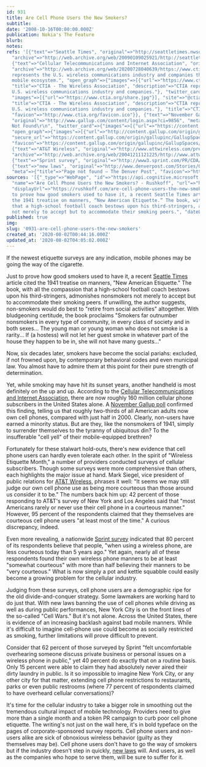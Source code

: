 ```yaml
---
id: 931
title: Are Cell Phone Users the New Smokers?
subtitle: 
date: '2008-10-16T00:00:00.000Z'
publication: Nokia's The Feature
blurb: 
notes: 
refs: '[{"text"=>"Seattle Times", "original"=>"http://seattletimes.nwsource.com/html/living/2002010067_etiquettenew22.html",
  "archive"=>"http://web.archive.org/web/20090109025921/http://seattletimes.nwsource.com/html/living/2002010067_etiquettenew22.html"},
  {"text"=>"Cellular Telecommunications and Internet Association", "original"=>"http://www.ctia.org/",
  "archive"=>"http://web.archive.org/web/20200728040639/https://www.ctia.org/", "meta"=>{"description"=>"CTIA
  represents the U.S. wireless communications industry and companies throughout the
  mobile ecosystem.", "open_graph"=>{"images"=>[{"url"=>"https://www.ctia.org/share.jpg"}],
  "title"=>"CTIA - The Wireless Association", "description"=>"CTIA represents the
  U.S. wireless communications industry and companies."}, "twitter_card"=>{"card"=>"summary_large_image",
  "images"=>[{"url"=>"https://www.ctia.org/share.jpg"}], "site"=>"@ctia", "creator"=>"@ctia",
  "title"=>"CTIA - The Wireless Association", "description"=>"CTIA represents the
  U.S. wireless communications industry and companies."}, "title"=>"CTIA - Home",
  "favicon"=>"http://www.ctia.org/favicon.ico"}}, {"text"=>"November Gallup poll",
  "original"=>"http://www.gallup.com/content/login.aspx?ci=9856", "meta"=>{"title"=>"\r\n\tPage
  Not Found\r\n", "twitter_card"=>{"images"=>[{"url"=>"https://content.gallup.com/origin/gallupinc/GallupSpaces/Production/Cms/GFDT/frozvbzp1um8k7ixfzz8ra.png"}]},
  "open_graph"=>{"images"=>[{"url"=>"http://content.gallup.com/origin/gallupinc/GallupSpaces/Production/Cms/GFDT/frozvbzp1um8k7ixfzz8ra.png",
  "secure_url"=>"https://content.gallup.com/origin/gallupinc/GallupSpaces/Production/Cms/GFDT/frozvbzp1um8k7ixfzz8ra.png"}]},
  "favicon"=>"https://content.gallup.com/origin/gallupinc/GallupSpaces/Production/Cms/WWWV7CORP/b2foxnnxmecoee_1avm01a.png"}},
  {"text"=>"AT&T Wireless", "original"=>"http://www.attwireless.com/press/releases/2004_releases/070104.jhtml",
  "archive"=>"http://web.archive.org/web/20041211121225/http://www.attwireless.com:80/press/releases/2004_releases/070104.jhtml"},
  {"text"=>"Sprint survey", "original"=>"http://www3.sprint.com/PR/CDA/PR_CDA_Press_Releases_Detail/0,3681,1112110,00.html"},
  {"text"=>"new laws", "original"=>"http://www.denverpost.com/Stories/0,1413,36%7E33%7E2349173,00.html",
  "meta"=>{"title"=>"Page not found – The Denver Post", "favicon"=>"https://www.denverpost.com/wp-content/uploads/2016/05/cropped-DP_bug_denverpost.jpg?w=192"}}]'
sources: '[{"_type"=>"WebPage", "id"=>"https://api.cognitive.microsoft.com/api/v7/#WebPages.0",
  "name"=>"Are Cell Phone Users the New Smokers? - Rushkoff", "url"=>"https://rushkoff.com/are-cell-phone-users-the-new-smokers/",
  "displayUrl"=>"https://rushkoff.com/are-cell-phone-users-the-new-smokers", "snippet"=>"Just
  to prove how good smokers used to have it, a recent Seattle Times article cited
  the 1941 treatise on manners, “New American Etiquette.” The book, with all the compassion
  that a high-school football coach bestows upon his third-stringers, admonishes nonsmokers
  not merely to accept but to accommodate their smoking peers.", "dateLastCrawled"=>"2020-05-19T21:29:00.0000000Z"}]'
published: true
img: 
slug: '0931-are-cell-phone-users-the-new-smokers'
created_at: '2020-08-02T00:44:16.000Z'
updated_at: '2020-08-02T04:05:02.000Z'
---
```

If the newest etiquette surveys are any indication, mobile phones may be going the way of the cigarette.
  
Just to prove how good smokers used to have it, a recent [Seattle Times](http://seattletimes.nwsource.com/html/living/2002010067_etiquettenew22.html) article cited the 1941 treatise on manners, "New American Etiquette." The book, with all the compassion that a high-school football coach bestows upon his third-stringers, admonishes nonsmokers not merely to accept but to accommodate their smoking peers. If unwilling, the author suggests, non-smokers would do best to "retire from social activities" altogether. With bludgeoning certitude, the book proclaims "Smokers far outnumber nonsmokers in every type of community, in every class of society and in both sexes... The young man or young woman who does not smoke is a rarity... If (a hostess) will not let her guest smoke in whatever part of the house they happen to be in, she will not have many guests..."

Now, six decades later, smokers have become the social pariahs: excluded, if not frowned upon, by contemporary behavioral codes and even municipal law. You almost have to admire them at this point for their pure strength of determination.

Yet, while smoking may have hit its sunset years, another handheld is most definitely on the up and up. According to the [Cellular Telecommunications and Internet Association](http://www.ctia.org/), there are now roughly 160 million cellular phone subscribers in the United States alone. A [November Gallup poll](http://www.gallup.com/content/login.aspx?ci=9856) confirmed this finding, telling us that roughly two-thirds of all American adults now own cell phones, compared with just half in 2000. Clearly, non-users have earned a minority status. But are they, like the nonsmokers of 1941, simply to surrender themselves to the tyranny of ubiquitous din? To the insufferable "cell yell" of their mobile-equipped brethren?

Fortunately for these stalwart hold-outs, there's new evidence that cell phone users can hardly even tolerate each other. In the spirit of "Wireless Etiquette Month," a number of providers conducted surveys of cellular subscribers. Though some surveys were more comprehensive than others, each highlights the major issue at hand. Mark Siegel, vice president of public relations for [AT&T Wireless](http://www.attwireless.com/press/releases/2004_releases/070104.jhtml), phrases it well: "It seems we may still judge our own cell phone use as being more courteous than those around us consider it to be." The numbers back him up: 42 percent of those responding to AT&T's survey of New York and Los Angeles said that "most Americans rarely or never use their cell phone in a courteous manner." However, 95 percent of the respondents claimed that they themselves are courteous cell phone users "at least most of the time." A curious discrepancy, indeed.

Even more revealing, a nationwide [Sprint survey](http://www3.sprint.com/PR/CDA/PR_CDA_Press_Releases_Detail/0,3681,1112110,00.html) indicated that 80 percent of its respondents believe that people, "when using a wireless phone, are less courteous today than 5 years ago." Yet again, nearly all of these respondents found their own wireless phone manners to be at least "somewhat courteous" with more than half believing their manners to be "very courteous." What is now simply a pot and kettle squabble could easily become a growing problem for the cellular industry.

Judging from these surveys, cell phone users are a demographic ripe for the old divide-and-conquer strategy. Some lawmakers are working hard to do just that. With new laws banning the use of cell phones while driving as well as during public performances, New York City is on the front lines of the so-called "Cell Wars." But it's not alone. Across the United States, there is evidence of an increasing backlash against bad mobile manners. While it's difficult to imagine cell-phone use could become as socially restricted as smoking, further limitations will prove difficult to prevent.

Consider that 62 percent of those surveyed by Sprint "felt uncomfortable overhearing someone discuss private business or personal issues on a wireless phone in public," yet 40 percent do exactly that on a routine basis. Only 15 percent were able to claim they had absolutely never aired their dirty laundry in public. Is it so impossible to imagine New York City, or any other city for that matter, extending cell phone restrictions to restaurants, parks or even public restrooms (where 77 percent of respondents claimed to have overheard cellular conversations)?

It's time for the cellular industry to take a bigger role in smoothing out the tremendous cultural impact of mobile technology. Providers need to give more than a single month and a token PR campaign to curb poor cell phone etiquette. The writing's not just on the wall here, it's in bold typeface on the pages of corporate-sponsored survey reports. Cell phone users and non-users alike are sick of obnoxious wireless behavior (guilty as they themselves may be). Cell phone users don't have to go the way of smokers but if the industry doesn't step in quickly, [new laws](http://www.denverpost.com/Stories/0,1413,36~33~2349173,00.html) will. And users, as well as the companies who hope to serve them, will be sure to suffer for it.
